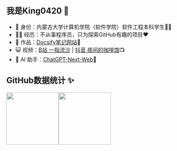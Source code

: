 ## 我是King0420 👑

- 🐧 身份：内蒙古大学计算机学院（软件学院）软件工程本科学生👨‍🎓
- 👨‍💻 经历：不从事程序员，只为探索GitHub有趣的项目❤️
- 🏡 作品：<a href="https://docsify-f1m.pages.dev/#/" target="_blank">Docsify笔记网站</a>📔
- 😺 视频：<a href="https://space.bilibili.com/485391621" target="_blank">B站 一指流沙</a> | [抖音 夜间的咖啡馆](https://v.douyin.com/iJ5ysCfk/)📺︎
- 🤖 AI 助手：<a target="_blank" href="https://chatgpt.qiaohao.xyz/">ChatGPT-Next-Web</a>🤟


## GitHub数据统计 ✨

<img align="center" height="137px" src="https://github-readme-stats.vercel.app/api?username=King0420&show_icons=true&include_all_commits=true&line_height=21&bg_color=0,EC6C6C,FFD479,FFFC79,73FA79&theme=graywhite&locale=cn" /><img align="center" height="137px" src="https://github-readme-stats.vercel.app/api/top-langs/?username=King0420&hide_title=true&hide_border=true&layout=compact&bg_color=0,73FA79,73FDFF,D783FF&theme=graywhite&locale=cn" />


